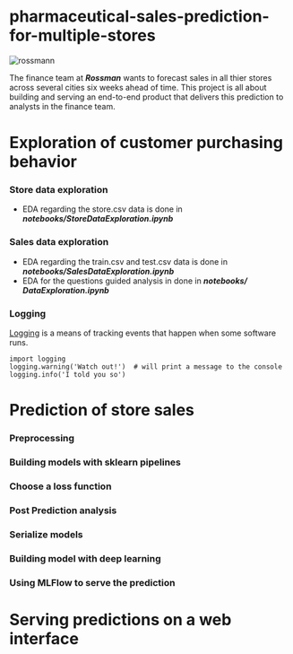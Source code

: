 # pharmaceutical-sales-prediction-for-multiple-stores
![rossmann](https://searchlogovector.com/wp-content/uploads/2020/04/rossmann-mein-drogeriemarkt-logo-vector.png)

The finance team at ***Rossman*** wants to forecast sales in all thier stores across several cities six weeks ahead of time. This project is all about building and serving an end-to-end product that delivers this prediction to analysts in the finance team.

# Exploration of customer purchasing behavior
### Store data exploration
- EDA regarding the store.csv data is done in ***notebooks/StoreDataExploration.ipynb***
### Sales data exploration
- EDA regarding the train.csv and test.csv data is done in ***notebooks/SalesDataExploration.ipynb***
- EDA for the questions guided analysis in done in ***notebooks/ DataExploration.ipynb***
### Logging
[Logging](https://docs.python.org/3/howto/logging.html) is a means of tracking events that happen when some software runs.
```
import logging
logging.warning('Watch out!')  # will print a message to the console
logging.info('I told you so')
```
# Prediction of store sales
### Preprocessing
### Building models with sklearn pipelines
### Choose a loss function
### Post Prediction analysis
### Serialize models
### Building model with deep learning 
### Using MLFlow to serve the prediction
# Serving predictions on a web interface
